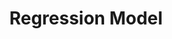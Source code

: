 ---
title: "Regression Model"

categories: ['']

tags: ['Regression', 'Model']

arabic: ['نموذج الانحدار']

publishers: ['معجم مصطلحات التعلم الآلي والتعلم العميق وعلم البيانات']

types: "word"

slug: ""
---